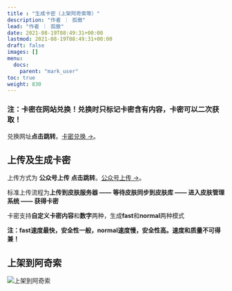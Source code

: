 ```yaml
---
title : "生成卡密（上架阿奇索等）"
description: "作者 ｜ 孤傲"
lead: "作者 ｜ 孤傲"
date: 2021-08-19T08:49:31+00:00
lastmod: 2021-08-19T08:49:31+00:00
draft: false 
images: []
menu:
  docs:
    parent: "mark_user"
toc: true
weight: 830
---
```


### 注：卡密在网站兑换！兑换时只标记卡密含有内容，卡密可以二次获取！

兑换网址**点击跳转**。[卡密兑换 →](https://skin-api-sq.gushao.club/redeem)。

## 上传及生成卡密

上传方式为 **公众号上传** **点击跳转**。[公众号上传 →](https://skin.gushao.club/docs/mark_user/skinupland/#%E5%85%AC%E4%BC%97%E5%8F%B7%E4%B8%8A%E4%BC%A0)。

标准上传流程为**上传到皮肤服务器 —— 等待皮肤同步到皮肤库 —— 进入皮肤管理系统 —— 获得卡密**

卡密支持**自定义卡密内容**和**数字**两种，生成**fast**和**normal**两种模式

**注：fast速度最快，安全性一般，normal速度慢，安全性高。速度和质量不可得兼！**

## 上架到阿奇索

![上架到阿奇索](https://skin.gushao.club/docs/mark_user/SkinCard/image.png)
